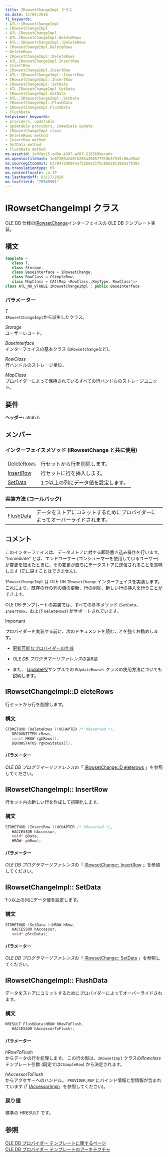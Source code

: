 ```yaml
---
title: IRowsetChangeImpl クラス
ms.date: 11/04/2016
f1_keywords:
- ATL::IRowsetChangeImpl
- IRowsetChangeImpl
- ATL.IRowsetChangeImpl
- ATL.IRowsetChangeImpl.DeleteRows
- ATL::IRowsetChangeImpl::DeleteRows
- IRowsetChangeImpl.DeleteRows
- DeleteRows
- IRowsetChangeImpl::DeleteRows
- ATL.IRowsetChangeImpl.InsertRow
- InsertRow
- IRowsetChangeImpl.InsertRow
- ATL::IRowsetChangeImpl::InsertRow
- IRowsetChangeImpl::InsertRow
- IRowsetChangeImpl::SetData
- ATL.IRowsetChangeImpl.SetData
- IRowsetChangeImpl.SetData
- ATL::IRowsetChangeImpl::SetData
- IRowsetChangeImpl::FlushData
- IRowsetChangeImpl.FlushData
- FlushData
helpviewer_keywords:
- providers, updatable
- updatable providers, immediate update
- IRowsetChangeImpl class
- DeleteRows method
- InsertRow method
- SetData method
- FlushData method
ms.assetid: 1e9fee15-ed9e-4387-af8f-215569beca6c
ms.openlocfilehash: 1e07289a2d0fb283a20657797db5f915c06a39ad
ms.sourcegitcommit: 63784729604aaf526de21f6c6b62813882af930a
ms.translationtype: MT
ms.contentlocale: ja-JP
ms.lasthandoff: 03/17/2020
ms.locfileid: "79545901"
---
```

# <a name="irowsetchangeimpl-class"></a>IRowsetChangeImpl クラス

OLE DB 仕様の[IRowsetChange](/previous-versions/windows/desktop/ms715790(v=vs.85))インターフェイスの OLE DB テンプレート実装。

## <a name="syntax"></a>構文

```cpp
template <
   class T,
   class Storage,
   class BaseInterface = IRowsetChange,
   class RowClass = CSimpleRow,
   class MapClass = CAtlMap <RowClass::KeyType, RowClass*>>
class ATL_NO_VTABLE IRowsetChangeImpl : public BaseInterface
```

### <a name="parameters"></a>パラメーター

*T*<br/>
`IRowsetChangeImpl`から派生したクラス。

*Storage*<br/>
ユーザーレコード。

*BaseInterface*<br/>
インターフェイスの基本クラス (`IRowsetChange`など)。

*RowClass*<br/>
行ハンドルのストレージ単位。

*MapClass*<br/>
プロバイダーによって保持されているすべての行ハンドルのストレージユニット。

## <a name="requirements"></a>要件

**ヘッダー:** atldb.h

## <a name="members"></a>メンバー

### <a name="interface-methods-used-with-irowsetchange"></a>インターフェイスメソッド (IRowsetChange と共に使用)

|||
|-|-|
|[DeleteRows](#deleterows)|行セットから行を削除します。|
|[InsertRow](#insertrow)|行セットに行を挿入します。|
|[SetData](#setdata)|1つ以上の列にデータ値を設定します。|

### <a name="implementation-method-callback"></a>実装方法 (コールバック)

|||
|-|-|
|[FlushData](#flushdata)|データをストアにコミットするためにプロバイダーによってオーバーライドされます。|

## <a name="remarks"></a>コメント

このインターフェイスは、データストアに対する即時書き込み操作を行います。 "Immediate" とは、エンドユーザー (コンシューマーを使用しているユーザー) が変更を加えたときに、その変更が直ちにデータストアに送信されることを意味します (元に戻すことはできません)。

`IRowsetChangeImpl` は OLE DB `IRowsetChange` インターフェイスを実装します。これにより、既存の行の列の値の更新、行の削除、新しい行の挿入を行うことができます。

OLE DB テンプレートの実装では、すべての基本メソッド (`SetData`、`InsertRow`、および `DeleteRows`) がサポートされています。

> [!IMPORTANT]
>  プロバイダーを実装する前に、次のドキュメントを読むことを強くお勧めします。

- [更新可能なプロバイダーの作成](../../data/oledb/creating-an-updatable-provider.md)

- *OLE DB プログラマーリファレンス*の第6章

- また、 [UpdatePV](https://github.com/Microsoft/VCSamples/tree/master/VC2010Samples/ATL/OLEDB/Provider/UPDATEPV)サンプルでの `RUpdateRowset` クラスの使用方法についても説明します。

## <a name="irowsetchangeimpldeleterows"></a><a name="deleterows"></a>IRowsetChangeImpl::D eleteRows

行セットから行を削除します。

### <a name="syntax"></a>構文

```cpp
STDMETHOD (DeleteRows )(HCHAPTER /* hReserved */,
   DBCOUNTITEM cRows,
   const HROW rghRows[],
   DBROWSTATUS rgRowStatus[]);
```

#### <a name="parameters"></a>パラメーター

*OLE DB プログラマーリファレンス*の「 [IRowsetChange::D eleterows](/previous-versions/windows/desktop/ms724362(v=vs.85)) 」を参照してください。

## <a name="irowsetchangeimplinsertrow"></a><a name="insertrow"></a>IRowsetChangeImpl:: InsertRow

行セット内の新しい行を作成して初期化します。

### <a name="syntax"></a>構文

```cpp
STDMETHOD (InsertRow )(HCHAPTER /* hReserved */,
   HACCESSOR hAccessor,
   void* pData,
   HROW* phRow);
```

#### <a name="parameters"></a>パラメーター

*OLE DB プログラマーリファレンス*の「 [IRowsetChange:: InsertRow](/previous-versions/windows/desktop/ms716921(v=vs.85)) 」を参照してください。

## <a name="irowsetchangeimplsetdata"></a><a name="setdata"></a>IRowsetChangeImpl:: SetData

1つ以上の列にデータ値を設定します。

### <a name="syntax"></a>構文

```cpp
STDMETHOD (SetData )(HROW hRow,
   HACCESSOR hAccessor,
   void* pSrcData);
```

#### <a name="parameters"></a>パラメーター

*OLE DB プログラマーリファレンス*の「 [IRowsetChange:: SetData](/previous-versions/windows/desktop/ms721232(v=vs.85)) 」を参照してください。

## <a name="irowsetchangeimplflushdata"></a><a name="flushdata"></a>IRowsetChangeImpl:: FlushData

データをストアにコミットするためにプロバイダーによってオーバーライドされます。

### <a name="syntax"></a>構文

```cpp
HRESULT FlushData(HROW hRowToFlush,
   HACCESSOR hAccessorToFlush);
```

#### <a name="parameters"></a>パラメーター

*hRowToFlush*<br/>
からデータの行を処理します。 この行の型は、`IRowsetImpl` クラスの*Rowclass*テンプレート引数 (既定では`CSimpleRow`) から決定されます。

*hAccessorToFlush*<br/>
からアクセサーへのハンドル。 `PROVIDER_MAP` にバインド情報と型情報が含まれています (「 [IAccessorImpl](../../data/oledb/iaccessorimpl-class.md)」を参照してください)。

### <a name="return-value"></a>戻り値

標準の HRESULT です。

## <a name="see-also"></a>参照

[OLE DB プロバイダー テンプレートに関するページ](../../data/oledb/ole-db-provider-templates-cpp.md)<br/>
[OLE DB プロバイダー テンプレートのアーキテクチャ](../../data/oledb/ole-db-provider-template-architecture.md)